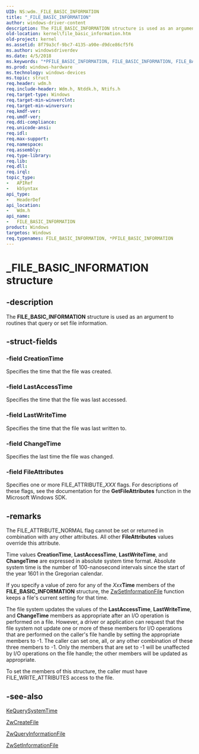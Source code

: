 ```yaml
---
UID: NS:wdm._FILE_BASIC_INFORMATION
title: "_FILE_BASIC_INFORMATION"
author: windows-driver-content
description: The FILE_BASIC_INFORMATION structure is used as an argument to routines that query or set file information.
old-location: kernel\file_basic_information.htm
old-project: kernel
ms.assetid: 8f79a3cf-9bc7-4135-a90e-d9dce86cf5f6
ms.author: windowsdriverdev
ms.date: 4/5/2018
ms.keywords: "*PFILE_BASIC_INFORMATION, FILE_BASIC_INFORMATION, FILE_BASIC_INFORMATION structure [Kernel-Mode Driver Architecture], PFILE_BASIC_INFORMATION, PFILE_BASIC_INFORMATION structure pointer [Kernel-Mode Driver Architecture], _FILE_BASIC_INFORMATION, kernel.file_basic_information, kstruct_b_3de98e8c-d842-45e9-a9bd-948276ef1b87.xml, wdm/FILE_BASIC_INFORMATION, wdm/PFILE_BASIC_INFORMATION"
ms.prod: windows-hardware
ms.technology: windows-devices
ms.topic: struct
req.header: wdm.h
req.include-header: Wdm.h, Ntddk.h, Ntifs.h
req.target-type: Windows
req.target-min-winverclnt: 
req.target-min-winversvr: 
req.kmdf-ver: 
req.umdf-ver: 
req.ddi-compliance: 
req.unicode-ansi: 
req.idl: 
req.max-support: 
req.namespace: 
req.assembly: 
req.type-library: 
req.lib: 
req.dll: 
req.irql: 
topic_type:
-	APIRef
-	kbSyntax
api_type:
-	HeaderDef
api_location:
-	Wdm.h
api_name:
-	FILE_BASIC_INFORMATION
product: Windows
targetos: Windows
req.typenames: FILE_BASIC_INFORMATION, *PFILE_BASIC_INFORMATION
---
```


# _FILE_BASIC_INFORMATION structure


## -description


The <b>FILE_BASIC_INFORMATION</b> structure is used as an argument to routines that query or set file information.


## -struct-fields




### -field CreationTime

Specifies the time that the file was created. 


### -field LastAccessTime

Specifies the time that the file was last accessed. 


### -field LastWriteTime

Specifies the time that the file was last written to. 


### -field ChangeTime

Specifies the last time the file was changed. 


### -field FileAttributes

Specifies one or more FILE_ATTRIBUTE_<i>XXX</i> flags. For descriptions of these flags, see the documentation for the <b>GetFileAttributes</b> function in the Microsoft Windows SDK.


## -remarks



The FILE_ATTRIBUTE_NORMAL flag cannot be set or returned in combination with any other attributes. All other <b>FileAttributes</b> values override this attribute.

Time values <b>CreationTime</b>, <b>LastAccessTime</b>, <b>LastWriteTime</b>, and <b>ChangeTime</b> are expressed in absolute system time format. Absolute system time is the number of 100-nanosecond intervals since the start of the year 1601 in the Gregorian calendar.

If you specify a value of zero for any of the <i>Xxx</i><b>Time</b> members of the <b>FILE_BASIC_INFORMATION</b> structure, the <a href="https://msdn.microsoft.com/library/windows/hardware/ff567096">ZwSetInformationFile</a> function keeps a file's current setting for that time.

The file system updates the values of the <b>LastAccessTime</b>, <b>LastWriteTime</b>, and <b>ChangeTime</b> members as appropriate after an I/O operation is performed on a file. However, a driver or application can request that the file system not update one or more of these members for I/O operations that are performed on the caller's file handle by setting the appropriate members to -1. The caller can set one, all, or any other combination of these three members to -1. Only the members that are set to -1 will be unaffected by I/O operations on the file handle; the other members will be updated as appropriate.

To set the members of this structure, the caller must have FILE_WRITE_ATTRIBUTES access to the file.




## -see-also




<a href="https://msdn.microsoft.com/library/windows/hardware/ff553068">KeQuerySystemTime</a>



<a href="https://msdn.microsoft.com/library/windows/hardware/ff566424">ZwCreateFile</a>



<a href="https://msdn.microsoft.com/library/windows/hardware/ff567052">ZwQueryInformationFile</a>



<a href="https://msdn.microsoft.com/library/windows/hardware/ff567096">ZwSetInformationFile</a>
 

 


